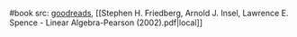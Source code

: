 #book 
src: [goodreads](https://www.goodreads.com/book/show/527696.Linear_Algebra?ref=nav_sb_ss_1_19), [[Stephen H. Friedberg, Arnold J. Insel, Lawrence E. Spence - Linear Algebra-Pearson (2002).pdf|local]] 

